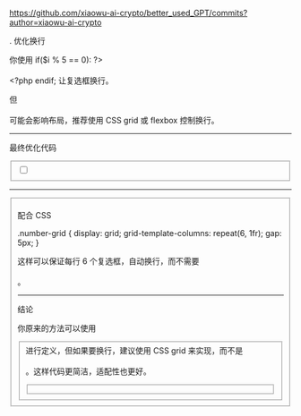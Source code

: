https://github.com/xiaowu-ai-crypto/better_used_GPT/commits?author=xiaowu-ai-crypto




. 优化换行

你使用 if($i % 5 == 0): ?><br><br><?php endif; 让复选框换行。

但 <br><br> 可能会影响布局，推荐使用 CSS grid 或 flexbox 控制换行。

---

最终优化代码

<fieldset data-role="controlgroup" data-type="horizontal" class="number-grid">
    <?php for ($i = 1; $i <= 12; $i++): ?>
        <label class="custom-checkbox">
            <input type="checkbox" name="c[]" value="<?= $i ?>" id="backNumber<?= $i ?>" data-role="none">
            <?= $i ?>
        </label>
    <?php endfor; ?>
</fieldset>


---


<fieldset data-role="controlgroup" data-type="horizontal" class="number-grid">

配合 CSS

.number-grid {
    display: grid;
    grid-template-columns: repeat(6, 1fr);
    gap: 5px;
}

这样可以保证每行 6 个复选框，自动换行，而不需要 <br><br>。



---

结论

你原来的方法可以使用 <fieldset> 进行定义，但如果要换行，建议使用 CSS grid 来实现，而不是 <br><br>。这样代码更简洁，适配性也更好。


<fieldset data-role="controlgroup" data-type="horizontal" class="number-grid">
